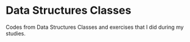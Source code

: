 # Data Structures Classes
Codes from Data Structures Classes and exercises that I did during my studies.
